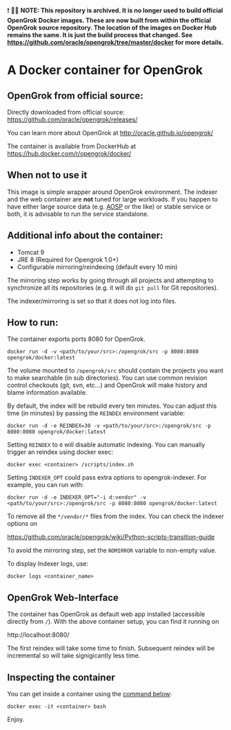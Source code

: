 
:heavy_exclamation_mark: :raising_hand_man: **NOTE: This repository is archived. It is no longer used to build official OpenGrok Docker images. These are now built from within the official OpenGrok source repository. The location of the images on Docker Hub remains the same. It is just the build process that changed. See https://github.com/oracle/opengrok/tree/master/docker for more details.**

# A Docker container for OpenGrok

## OpenGrok from official source:

Directly downloaded from official source:
https://github.com/oracle/opengrok/releases/

You can learn more about OpenGrok at http://oracle.github.io/opengrok/

The container is available from DockerHub at https://hub.docker.com/r/opengrok/docker/

## When not to use it

This image is simple wrapper around OpenGrok environment. The indexer and the web container are **not** tuned for large workloads. If you happen to have either large source data (e.g. [AOSP](https://en.wikipedia.org/wiki/Android_Open_Source_Project) or the like) or stable service or both, it is advisable to run the service standalone.

## Additional info about the container:

* Tomcat 9
* JRE 8 (Required for Opengrok 1.0+)
* Configurable mirroring/reindexing (default every 10 min)

The mirroring step works by going through all projects and attempting to
synchronize all its repositories (e.g. it will do `git pull` for Git
repositories).

The indexer/mirroring is set so that it does not log into files.

## How to run:

The container exports ports 8080 for OpenGrok.

    docker run -d -v <path/to/your/src>:/opengrok/src -p 8080:8080 opengrok/docker:latest

The volume mounted to `/opengrok/src` should contain the projects you want to make searchable (in sub directories). You can use common revision control checkouts (git, svn, etc...) and OpenGrok will make history and blame information available.

By default, the index will be rebuild every ten minutes. You can adjust this
time (in minutes) by passing the `REINDEX` environment variable:

    docker run -d -e REINDEX=30 -v <path/to/your/src>:/opengrok/src -p 8080:8080 opengrok/docker:latest

Setting `REINDEX` to `0` will disable automatic indexing. You can manually trigger an reindex using docker exec:

    docker exec <container> /scripts/index.sh

Setting `INDEXER_OPT` could pass extra options to opengrok-indexer. For example, you can run with:

    docker run -d -e INDEXER_OPT="-i d:vendor" -v <path/to/your/src>:/opengrok/src -p 8080:8080 opengrok/docker:latest

To remove all the `*/vendor/*` files from the index. You can check the indexer options on

https://github.com/oracle/opengrok/wiki/Python-scripts-transition-guide

To avoid the mirroring step, set the `NOMIRROR` variable to non-empty value.

To display Indexer logs, use:

    docker logs <container_name>

## OpenGrok Web-Interface

The container has OpenGrok as default web app installed (accessible directly from `/`). With the above container setup, you can find it running on

http://localhost:8080/

The first reindex will take some time to finish. Subsequent reindex will be incremental so will take signigicantly less time.

## Inspecting the container

You can get inside a container using the [command below](https://docs.docker.com/engine/reference/commandline/exec/):

```
docker exec -it <container> bash
```

Enjoy.
